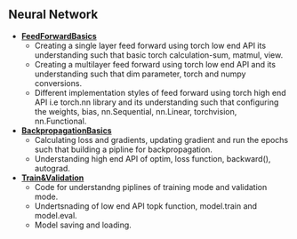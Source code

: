 ## Neural Network    
- [**FeedForwardBasics**](./feedforwardBasics.ipynb)
    - Creating a single layer feed forward using torch low end API its understanding such that basic torch calculation-sum, matmul, view.
    - Creating a multilayer feed forward using torch low end API and its understanding such that dim parameter, torch and numpy conversions.
    - Different implementation styles of feed forward using torch high end API i.e torch.nn library and its understanding such that configuring the weights, bias, nn.Sequential, nn.Linear, torchvision, nn.Functional.
 - [**BackpropagationBasics**](./backpropagation.ipynb)
    - Calculating loss and gradients, updating gradient and run the epochs such that building a pipline for backpropagation.
    - Understanding high end API of optim, loss function, backward(), autograd.
- [**Train&Validation**](./train&validation.ipynb)
    - Code for understandng piplines of training mode and validation mode.
    - Undertsnading of low end API topk function, model.train and model.eval.
    - Model saving and loading.
